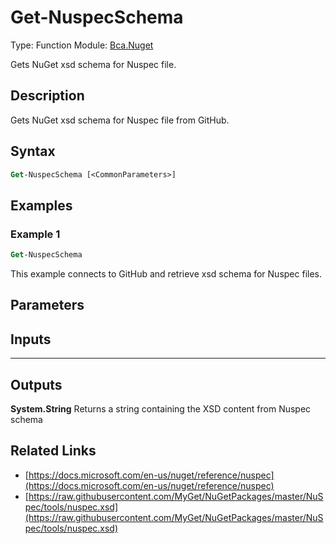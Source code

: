 # Get-NuspecSchema
Type: Function
Module: [Bca.Nuget](../ReadMe.md)

Gets NuGet xsd schema for Nuspec file.
## Description
Gets NuGet xsd schema for Nuspec file from GitHub.
## Syntax
```ps
Get-NuspecSchema [<CommonParameters>]
```
## Examples
### Example 1
```ps
Get-NuspecSchema
```
This example connects to GitHub and retrieve xsd schema for Nuspec files.
## Parameters
## Inputs
****

## Outputs
**System.String**
Returns a string containing the XSD content from Nuspec schema
## Related Links
- [https://docs.microsoft.com/en-us/nuget/reference/nuspec](https://docs.microsoft.com/en-us/nuget/reference/nuspec)
- [https://raw.githubusercontent.com/MyGet/NuGetPackages/master/NuSpec/tools/nuspec.xsd](https://raw.githubusercontent.com/MyGet/NuGetPackages/master/NuSpec/tools/nuspec.xsd)
